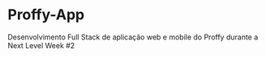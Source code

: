 # Proffy-App
Desenvolvimento Full Stack de aplicação web e mobile do Proffy durante a Next Level Week #2
